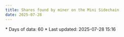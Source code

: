 ```yaml
---
title: Shares found by miner on the Mini Sidechain
date: 2025-07-28
---
```


<script src="https://cdnjs.cloudflare.com/ajax/libs/PapaParse/5.3.0/papaparse.min.js"></script>
<script src="https://cdn.jsdelivr.net/npm/apexcharts"></script>
<script src="/js/sharesfound/by-miner-sharesfound-60days.js"></script>

<div id="wrapper">
  <div id="areaChart">
  </div>
  <div id="barChart">
  </div>
 </div>
* Days of data: 60
* Last updated: 2025-07-28 15:16
